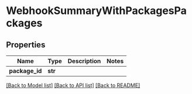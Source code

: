 # WebhookSummaryWithPackagesPackages

## Properties
Name | Type | Description | Notes
------------ | ------------- | ------------- | -------------
**package_id** | **str** |  | 

[[Back to Model list]](../README.md#documentation-for-models) [[Back to API list]](../README.md#documentation-for-api-endpoints) [[Back to README]](../README.md)

